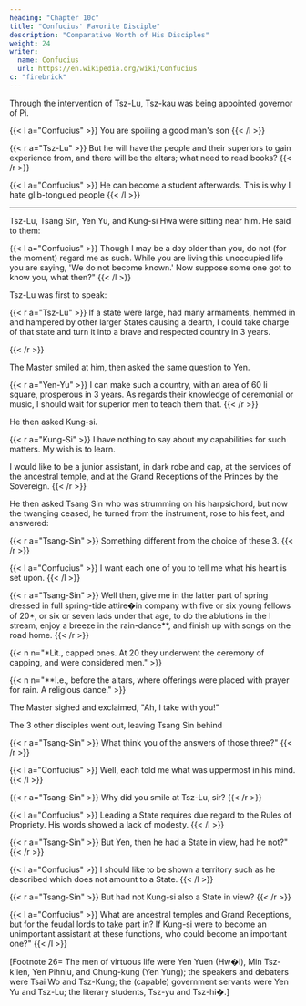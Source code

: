 ```yaml
---
heading: "Chapter 10c"
title: "Confucius' Favorite Disciple"
description: "Comparative Worth of His Disciples"
weight: 24
writer:
  name: Confucius
  url: https://en.wikipedia.org/wiki/Confucius
c: "firebrick"
---
```



Through the intervention of Tsz-Lu, Tsz-kau was being appointed governor of Pi. 

{{< l a="Confucius" >}}
You are spoiling a good man's son
{{< /l >}}

{{< r a="Tsz-Lu" >}}
But he will have the people and their superiors to gain experience from, and there will be the altars; what need to read books? 
{{< /r >}}

{{< l a="Confucius" >}}
He can become a student afterwards. This is why I hate glib-tongued people 
{{< /l >}}

---

Tsz-Lu, Tsang Sin, Yen Yu, and Kung-si Hwa were sitting near him. He said to them:

{{< l a="Confucius" >}}
Though I may be a day older than you, do not (for the moment) regard me as such. While you are living this unoccupied life you are saying, 'We do not become known.' Now suppose some one got to know you, what then?"
{{< /l >}}

Tsz-Lu was first to speak:

{{< r a="Tsz-Lu" >}}
If a state were large, had many armaments, hemmed in and hampered by other larger States causing a dearth, I could take charge of that state and turn it into a brave and respected country in 3 years.
<!-- - had a population augmented by armies and regiments, causing a dearth in it of food of all kinds -->
{{< /r >}}


The Master smiled at him, then asked the same question to Yen.

{{< r a="Yen-Yu" >}}
I can make such a country, with an area of 60 li square, prosperous in 3 years. As regards their knowledge of ceremonial or music, I should wait for superior men to teach them that.
{{< /r >}}

He then asked Kung-si.

{{< r a="Kung-Si" >}}
I have nothing to say about my capabilities for such matters. My wish is to learn.  

I would like to be a junior assistant, in dark robe and cap, at the services of the ancestral temple, and at the Grand Receptions of the Princes by the Sovereign.
{{< /r >}}

He then asked Tsang Sin who was strumming on his harpsichord, but now the twanging ceased, he turned from the instrument, rose to his feet, and answered:

{{< r a="Tsang-Sin" >}}
Something different from the choice of these 3.
{{< /r >}}

{{< l a="Confucius" >}}
I want each one of you to tell me what his heart is set upon.
{{< /l >}}

{{< r a="Tsang-Sin" >}}
Well then, give me in the latter part of spring dressed in full spring-tide attire�in company with five or six young fellows of 20*, or six or seven lads under that age, to do the ablutions in the I stream, enjoy a breeze in the rain-dance**,  and finish up with songs on the road home.
{{< /r >}}


{{< n n="*Lit., capped ones. At 20 they underwent the ceremony of capping, and were considered men." >}}


{{< n n="**I.e., before the altars, where offerings were placed with prayer for rain. A religious dance." >}}

 


The Master sighed and exclaimed, "Ah, I take with you!"

The 3 other disciples went out, leaving Tsang Sin behind

{{< r a="Tsang-Sin" >}}
What think you of the answers of those three?" 
{{< /r >}}

{{< l a="Confucius" >}}
Well, each told me what was uppermost in his mind. 
{{< /l >}}

{{< r a="Tsang-Sin" >}}
Why did you smile at Tsz-Lu, sir?
{{< /r >}}

{{< l a="Confucius" >}}
Leading a State requires due regard to the Rules of Propriety. His words showed a lack of modesty.
{{< /l >}}

{{< r a="Tsang-Sin" >}}
But Yen, then he had a State in view, had he not?" 
{{< /r >}}


{{< l a="Confucius" >}}
I should like to be shown a territory such as he described which does not amount to a State.
{{< /l >}}

{{< r a="Tsang-Sin" >}}
But had not Kung-si also a State in view?
{{< /r >}}

{{< l a="Confucius" >}}
What are ancestral temples and Grand Receptions, but for the feudal lords to take part in? If Kung-si were to become an unimportant assistant at these functions, who could become an important one?" 
{{< /l >}}


[Footnote 26=  The men of virtuous life were Yen Yuen (Hw�i), Min Tsz-k'ien, Yen Pihniu, and Chung-kung (Yen Yung); the speakers and debaters were Tsai Wo and Tsz-Kung; the (capable) government servants were Yen Yu and Tsz-Lu; the literary students, Tsz-yu and Tsz-hi�.] 
